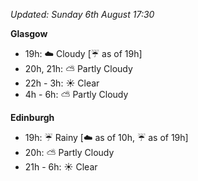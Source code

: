 *Updated: Sunday 6th August 17:30*

**Glasgow**

* 19h: :cloud: Cloudy [:umbrella: as of 19h]
* 20h, 21h: :partly_sunny: Partly Cloudy
* 22h - 3h: :sunny: Clear
* 4h - 6h: :partly_sunny: Partly Cloudy

**Edinburgh**

* 19h: :umbrella: Rainy [:cloud: as of 10h, :umbrella: as of 19h]
* 20h: :partly_sunny: Partly Cloudy
* 21h - 6h: :sunny: Clear
